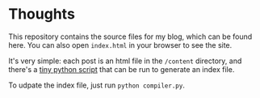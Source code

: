 # Thoughts

This repository contains the source files for my blog, which can be found here. You can also open `index.html` in your browser to see the site.

It's very simple: each post is an html file in the `/content` directory, and there's a [tiny python script](/compiler.py) that can be run to generate an index file.

To udpate the index file, just run `python compiler.py`.
